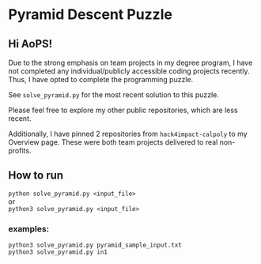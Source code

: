 # Pyramid Descent Puzzle
## Hi AoPS! 

Due to the strong emphasis on team projects in my degree program, I have not completed any individual/publicly accessible coding projects recently. Thus, I have opted to complete the programming puzzle. 

See `solve_pyramid.py` for the most recent solution to this puzzle. 

Please feel free to explore my other public repositories, which are less recent.  

Additionally, I have pinned 2 repositories from `hack4impact-calpoly` to my Overview page. These were both team projects delivered to real non-profits.

## How to run
`python solve_pyramid.py <input_file>`  
or  
`python3 solve_pyramid.py <input_file>`  

### examples:
`python3 solve_pyramid.py pyramid_sample_input.txt`  
`python3 solve_pyramid.py in1` 
